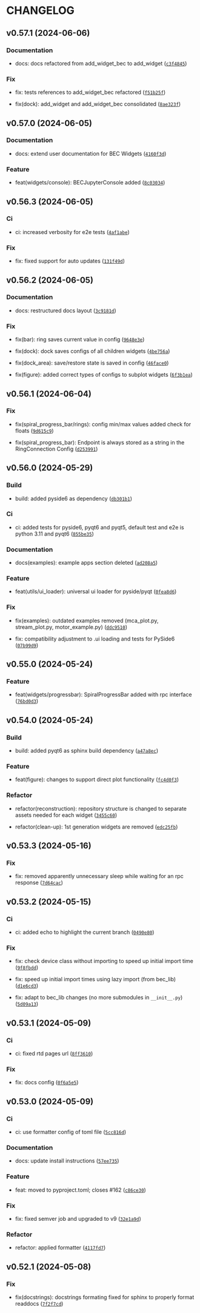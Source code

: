 # CHANGELOG



## v0.57.1 (2024-06-06)

### Documentation

* docs: docs refactored from add_widget_bec to add_widget ([`c3f4845`](https://gitlab.psi.ch/bec/bec_widgets/-/commit/c3f4845b4f95005ff737fed5542600b0b9a9cc2b))

### Fix

* fix: tests references to add_widget_bec refactored ([`f51b25f`](https://gitlab.psi.ch/bec/bec_widgets/-/commit/f51b25f0af4ab8b0a75ee48a40bfbb079c16e9d1))

* fix(dock): add_widget and add_widget_bec consolidated ([`8ae323f`](https://gitlab.psi.ch/bec/bec_widgets/-/commit/8ae323f5c3c0d9d0f202d31d5e8374a272a26be2))


## v0.57.0 (2024-06-05)

### Documentation

* docs: extend user documentation for BEC Widgets ([`4160f3d`](https://gitlab.psi.ch/bec/bec_widgets/-/commit/4160f3d6d7ec1122785b5e3fdfc4afe67a95e9a1))

### Feature

* feat(widgets/console): BECJupyterConsole added ([`8c03034`](https://gitlab.psi.ch/bec/bec_widgets/-/commit/8c03034acf6b3ed1e346ebf1b785d41068513cc5))


## v0.56.3 (2024-06-05)

### Ci

* ci: increased verbosity for e2e tests ([`4af1abe`](https://gitlab.psi.ch/bec/bec_widgets/-/commit/4af1abe4e15b62d2f7e70bf987a1a7d8694ef4d5))

### Fix

* fix: fixed support for auto updates ([`131f49d`](https://gitlab.psi.ch/bec/bec_widgets/-/commit/131f49da8ea65af4d44b50e81c1acfc29cd92093))


## v0.56.2 (2024-06-05)

### Documentation

* docs: restructured docs layout ([`3c9181d`](https://gitlab.psi.ch/bec/bec_widgets/-/commit/3c9181d93d68faa4efb3b91c486ca9ca935975a0))

### Fix

* fix(bar): ring saves current value in config ([`9648e3e`](https://gitlab.psi.ch/bec/bec_widgets/-/commit/9648e3ea96a4109be6be694d855151ed6d3ad661))

* fix(dock): dock saves configs of all children widgets ([`4be756a`](https://gitlab.psi.ch/bec/bec_widgets/-/commit/4be756a8676421c3a3451458995232407295df84))

* fix(dock_area): save/restore state is saved in config ([`46face0`](https://gitlab.psi.ch/bec/bec_widgets/-/commit/46face0ee59122f04cb383da685a6658beeeb389))

* fix(figure): added correct types of configs to subplot widgets ([`6f3b1ea`](https://gitlab.psi.ch/bec/bec_widgets/-/commit/6f3b1ea985c18929b9bab54239eeb600f03b274a))


## v0.56.1 (2024-06-04)

### Fix

* fix(spiral_progress_bar/rings): config min/max values added check for floats ([`9d615c9`](https://gitlab.psi.ch/bec/bec_widgets/-/commit/9d615c915c8f7cc2ea8f1dc17993b98fe462c682))

* fix(spiral_progress_bar): Endpoint is always stored as a string in the RingConnection Config ([`d253991`](https://gitlab.psi.ch/bec/bec_widgets/-/commit/d2539918b296559e1d684344e179775a2423daa9))


## v0.56.0 (2024-05-29)

### Build

* build: added pyside6 as dependency ([`db301b1`](https://gitlab.psi.ch/bec/bec_widgets/-/commit/db301b1be27bba76c8bb21fbff93cb4902b592a5))

### Ci

* ci: added tests for pyside6, pyqt6 and pyqt5, default test and e2e is python 3.11 and pyqt6 ([`855be35`](https://gitlab.psi.ch/bec/bec_widgets/-/commit/855be3551a1372bcbebba6f8930903f99202bbca))

### Documentation

* docs(examples): example apps section deleted ([`ad208a5`](https://gitlab.psi.ch/bec/bec_widgets/-/commit/ad208a5ef8495c45a8b83a4850ba9a1041b42717))

### Feature

* feat(utils/ui_loader): universal ui loader for pyside/pyqt ([`0fea8d6`](https://gitlab.psi.ch/bec/bec_widgets/-/commit/0fea8d606574fa99dda3b117da5d5209c251f694))

### Fix

* fix(examples): outdated examples removed (mca_plot.py, stream_plot.py, motor_example.py) ([`ddc9510`](https://gitlab.psi.ch/bec/bec_widgets/-/commit/ddc9510c2ba8dadf291809eeb5b135a105259492))

* fix: compatibility adjustment to .ui loading and tests for PySide6 ([`07b99d9`](https://gitlab.psi.ch/bec/bec_widgets/-/commit/07b99d91a57a645cddd76294f48d78773e4c9ea5))


## v0.55.0 (2024-05-24)

### Feature

* feat(widgets/progressbar): SpiralProgressBar added with rpc interface ([`76bd0d3`](https://gitlab.psi.ch/bec/bec_widgets/-/commit/76bd0d339ac9ae9e8a3baa0d0d4e951ec1d09670))


## v0.54.0 (2024-05-24)

### Build

* build: added pyqt6 as sphinx build dependency ([`a47a8ec`](https://gitlab.psi.ch/bec/bec_widgets/-/commit/a47a8ec413934cf7fce8d5b7a5913371d4b3b4a5))

### Feature

* feat(figure): changes to support direct plot functionality ([`fc4d0f3`](https://gitlab.psi.ch/bec/bec_widgets/-/commit/fc4d0f3bb2a7c2fca9c326d86eb68b305bcd548b))

### Refactor

* refactor(reconstruction): repository structure is changed to separate assets needed for each widget ([`3455c60`](https://gitlab.psi.ch/bec/bec_widgets/-/commit/3455c602361d3b5cc3ff9190f9d2870474becf8a))

* refactor(clean-up): 1st generation widgets are removed ([`edc25fb`](https://gitlab.psi.ch/bec/bec_widgets/-/commit/edc25fbf9d5a0321e5f0a80b492b6337df807849))


## v0.53.3 (2024-05-16)

### Fix

* fix: removed apparently unnecessary sleep while waiting for an rpc response ([`7d64cac`](https://gitlab.psi.ch/bec/bec_widgets/-/commit/7d64cac6610b39d3553ff650354f78ead8ee6b55))


## v0.53.2 (2024-05-15)

### Ci

* ci: added echo to highlight the current branch ([`0490e80`](https://gitlab.psi.ch/bec/bec_widgets/-/commit/0490e80c48563e4fb486bce903b3ce1f08863e83))

### Fix

* fix: check device class without importing to speed up initial import time ([`9f8fbdd`](https://gitlab.psi.ch/bec/bec_widgets/-/commit/9f8fbdd5fc13cf2be10eacb41e10cf742864cd92))

* fix: speed up initial import times using lazy import (from bec_lib) ([`d1e6cd3`](https://gitlab.psi.ch/bec/bec_widgets/-/commit/d1e6cd388c6c9f345f52d6096d8a75a1fa7e6934))

* fix: adapt to bec_lib changes (no more submodules in `__init__.py`) ([`5d09a13`](https://gitlab.psi.ch/bec/bec_widgets/-/commit/5d09a13d8820a8bdb900733c97593b723a2fce1d))


## v0.53.1 (2024-05-09)

### Ci

* ci: fixed rtd pages url ([`8ff3610`](https://gitlab.psi.ch/bec/bec_widgets/-/commit/8ff36105d1e637c429915b4bfc2852d54a3c6f19))

### Fix

* fix: docs config ([`0f6a5e5`](https://gitlab.psi.ch/bec/bec_widgets/-/commit/0f6a5e5fa9530969c98a9266c9ca7b89a378ff70))


## v0.53.0 (2024-05-09)

### Ci

* ci: use formatter config of toml file ([`5cc816d`](https://gitlab.psi.ch/bec/bec_widgets/-/commit/5cc816d0af73e20c648e044a027c589704ab1625))

### Documentation

* docs: update install instructions ([`57ee735`](https://gitlab.psi.ch/bec/bec_widgets/-/commit/57ee735e5c2436d45a285507cdc939daa20e8e8f))

### Feature

* feat: moved to pyproject.toml; closes #162 ([`c86ce30`](https://gitlab.psi.ch/bec/bec_widgets/-/commit/c86ce302a964d71ee631f0817609ab5aa0e3ab0f))

### Fix

* fix: fixed semver job and upgraded to v9 ([`32e1a9d`](https://gitlab.psi.ch/bec/bec_widgets/-/commit/32e1a9d8472eb1c25d30697d407a8ffecd04e75d))

### Refactor

* refactor: applied formatter ([`4117fd7`](https://gitlab.psi.ch/bec/bec_widgets/-/commit/4117fd7b5b2090ff4fb7ad9e0d92cc87cd13ed5f))


## v0.52.1 (2024-05-08)

### Fix

* fix(docstrings): docstrings formating fixed for sphinx to properly format readdocs ([`7f2f7cd`](https://gitlab.psi.ch/bec/bec_widgets/-/commit/7f2f7cd07a14876617cd83cedde8c281fdc52c3a))
